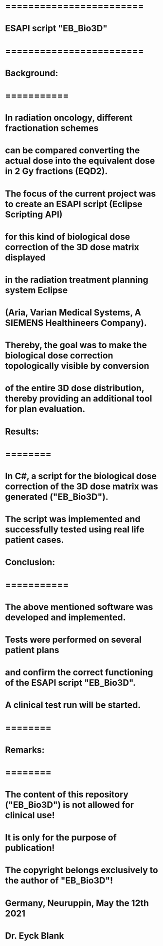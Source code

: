 # ========================
# ESAPI script  "EB_Bio3D"
# ========================
# 
# 
# Background:
# ===========
# 
# In radiation oncology, different fractionation schemes 
# can be compared converting the actual dose into the equivalent dose in 2 Gy fractions (EQD2). 
# The focus of the current project was to create an ESAPI script (Eclipse Scripting API) 
# for this kind of biological dose correction of the 3D dose matrix displayed 
# in the radiation treatment planning system Eclipse 
# (Aria, Varian Medical Systems, A SIEMENS Healthineers Company). 
# Thereby, the goal was to make the biological dose correction topologically visible by conversion 
# of the entire 3D dose distribution, thereby providing an additional tool for plan evaluation.
# 
# Results:
# ========
# 
# In C#, a script for the biological dose correction of the 3D dose matrix was generated ("EB_Bio3D").
# The script was implemented and successfully tested using real life patient cases.
# 
# Conclusion:
# ===========
# 
# The above mentioned software was developed and implemented. 
# Tests were performed on several patient plans 
# and confirm the correct functioning of the ESAPI script "EB_Bio3D". 
# A clinical test run will be started.
# 
# 
# ========
# Remarks:
# ========
# 
# The content of this repository ("EB_Bio3D") is not allowed for clinical use!
# It is only for the purpose of publication!
# The copyright belongs exclusively to the author of "EB_Bio3D"!
# 
# 
# Germany, Neuruppin,  May the 12th 2021
# Dr. Eyck Blank
# 
